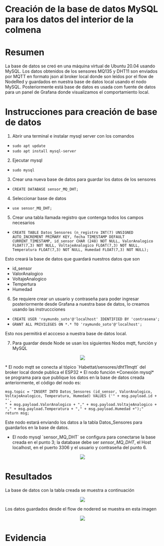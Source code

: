 # Creación de la base de datos MySQL para los datos del interior de la colmena

# Resumen

La base de datos se creó en una máquina virtual de Ubuntu 20.04 usando MySQL. Los datos obtenidos de los sensores MQ135 y DHT11 son enviados por MQTT en formato json al broker local donde son leìdos por el flow de NodeRed y guardados en nuestra base de datos local usando el nodo MySQL. Posteriormente está base de datos es usada com fuente de datos para un panel de Grafana donde visualizamos el comportamiento local.

# Instrucciones para creación de base de datos

1. Abrir una terminal e instalar mysql server con los comandos
* `sudo apt update`
* `sudo apt install mysql-server`
    
2. Ejecutar mysql
* `sudo mysql`
    
3. Crear una nueva base de datos para guardar los datos de los sensores
* `CREATE DATABASE sensor_MQ_DHT;`
    
4. Seleccionar base de datos
* `use sensor_MQ_DHT;`
    
5. Crear una tabla llamada registro que contenga todos los campos necesarios
* `CREATE TABLE Datos_Sensores (n_registro INT(7) UNSIGNED AUTO_INCREMENT PRIMARY KEY, fecha TIMESTAMP DEFAULT CURRENT_TIMESTAMP, id_sensor CHAR (248) NOT NULL, ValorAnalogico FLOAT(7,3) NOT NULL, VoltajeAnalogico FLOAT(7,3) NOT NULL, Temperatura FLOAT(7,3) NOT NULL, Humedad FLOAT(7,3) NOT NULL);`
    
Esto creará la base de datos que guardará nuestros datos que son
* id_sensor
* ValorAnalogico
* VoltajeAnalogico
* Tempertura
* Humedad

6. Se requiere crear un usuario y contraseña para poder ingresar posteriormente desde Grafana a nuestra base de datos, lo creamos usando las instruccciones

* `CREATE USER 'raymundo_soto'@'localhost' IDENTIFIED BY 'contrasena';`
* `GRANT ALL PRIVILEGES ON *.* TO 'raymundo_soto'@'localhost';`

Esto nos permitirá el accceso  a nuestra base de datos local.

7. Para guardar desde Node se usan los siguientes Nodos mqtt, función y MySQL
<p align="center">
<img src="https://github.com/OmarAbundis/Habeetat-Colmena-saludable/blob/main/Control_Sensores_Temp_Hum_CO2_Interior/imagenes_interior/raymundo_flow_base_datos_23.jpg" />
</p>
* El nodo mqtt se conecta al tópico `Habettat/sensores/dht11mqtt` del broker local donde publica el ESP32
* El nodo función *Conexión mysql* se programa para que publique los datos en la base de datos creada anteriormente, el código del nodo es:

~~~~
msg.topic = "INSERT INTO Datos_Sensores (id_sensor, ValorAnalogico, VoltajeAnalogico, Temperatura, Humedad) VALUES ('" + msg.payload.id + "',
" + msg.payload.ValorAnalogico + "," + msg.payload.VoltajeAnalogico + "," + msg.payload.Temperatura + "," + msg.payload.Humedad +");"
return msg;
~~~~
Este nodo estará enviando los datos a la tabla Datos_Sensores para guardarlos en la base de datos. 

* El nodo mysql ´sensor_MQ_DHT´ se configura para conectarse la base creada en el punto 3; la database debe ser _sensor_MQ_DHT_, el Host localhost, en el puerto 3306 y el usuario y contraseña del punto 6.

<p align="center">
<img src="https://github.com/OmarAbundis/Habeetat-Colmena-saludable/blob/main/Control_Sensores_Temp_Hum_CO2_Interior/imagenes_interior/raymundo_node_red_base_de_datos_15.jpg" />
</p>

  
# Resultados

La base de datos con la tabla creada se muestra a continuación

<p align="center">
<img src="https://github.com/OmarAbundis/Habeetat-Colmena-saludable/blob/main/Control_Sensores_Temp_Hum_CO2_Interior/imagenes_interior/raymundo_21_tablas_BD_21.jpg" />
</p>

Los datos guardados desde el flow de nodered se muestra en esta imagen
<p align="center">
<img src="https://github.com/OmarAbundis/Habeetat-Colmena-saludable/blob/main/Control_Sensores_Temp_Hum_CO2_Interior/imagenes_interior/raymundo_base_de_datos_datos_22.jpg" />
</p>

# Evidencia





